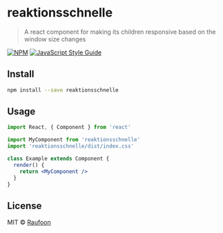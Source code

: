 # reaktionsschnelle

> A react component for making its children responsive based on the window size changes

[![NPM](https://img.shields.io/npm/v/reaktionsschnelle.svg)](https://www.npmjs.com/package/reaktionsschnelle) [![JavaScript Style Guide](https://img.shields.io/badge/code_style-standard-brightgreen.svg)](https://standardjs.com)

## Install

```bash
npm install --save reaktionsschnelle
```

## Usage

```jsx
import React, { Component } from 'react'

import MyComponent from 'reaktionsschnelle'
import 'reaktionsschnelle/dist/index.css'

class Example extends Component {
  render() {
    return <MyComponent />
  }
}
```

## License

MIT © [Raufoon](https://github.com/Raufoon)
